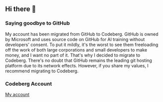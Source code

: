 ## Hi there 👋

### Saying goodbye to GitHub 

My account has been migrated from GitHub to Codeberg. GitHub is owned by Microsoft and uses source code on GitHub for AI training without developers' consent. To put it mildly, it's the worst to see them freeloading off the work of both large corporations and small developers to make money, and I want no part of it. That's why I decided to migrate to Codeberg. There's no doubt that GitHub remains the leading git hosting platform due to its network effects. However, if you share my values, I recommend migrating to Codeberg.

### Codeberg Account
[My account](https://codeberg.org/kenokabe)
